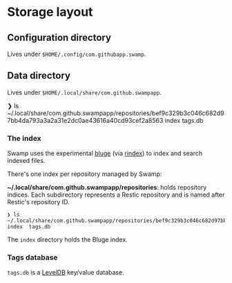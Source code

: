 # Storage layout

## Configuration directory

Lives under `$HOME/.config/com.githubapp.swamp`.

## Data directory

Lives under `$HOME/.local/share/com.github.swampapp`.

❯ ls ~/.local/share/com.github.swampapp/repositories/bef9c329b3c046c682d97bb4da793a3a2a31e2dc0ae43616a40cd93cef2a8563
index  tags.db

### The index

Swamp uses the experimental [bluge](https://github.com/blugelabs/bluge) (via [rindex](https://github.com/rubiojr/rindex)) to index and search indexed files.

There's one index per repository managed by Swamp:

**~/.local/share/com.github.swampapp/repositories**: holds repository indices. Each subdirectory represents a Restic repository and is named after Restic's repository ID.

```
❯ ls ~/.local/share/com.github.swampapp/repositories/bef9c329b3c046c682d97bb4da793a3a2a31e2dc0ae43616a40cd93cef2a8563
index  tags.db
```

The `index` directory holds the Bluge index.

### Tags database

`tags.db` is a [LevelDB](https://github.com/syndtr/goleveldb) key/value database.
